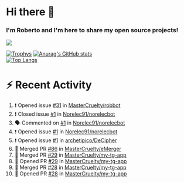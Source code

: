 # Hi there 👋
### I'm Roberto and I'm here to share my open source projects!

<img src="https://komarev.com/ghpvc/?username=mastercruelty&label=Profile views&color=0e75b6"><br>

[![Trophys](https://github-profile-trophy.vercel.app/?username=mastercruelty)](https://github.com/ryo-ma/github-profile-trophy)
[![Anurag's GitHub stats](https://github-readme-stats.vercel.app/api?username=mastercruelty&show_icons=true&theme=tokyonight)](https://github.com/anuraghazra/github-readme-stats)<br>
[![Top Langs](https://github-readme-stats.vercel.app/api/top-langs/?username=mastercruelty&exclude_repo=Alarm-project&layout=compact&theme=tokyonight)](https://github.com/anuraghazra/github-readme-stats)

# :zap: Recent Activity
<!--START_SECTION:activity-->
1. ❗️ Opened issue [#31](https://github.com/MasterCruelty/robbot/issues/31) in [MasterCruelty/robbot](https://github.com/MasterCruelty/robbot)
2. ❗️ Closed issue [#1](https://github.com/Norelec91/norelecbot/issues/1) in [Norelec91/norelecbot](https://github.com/Norelec91/norelecbot)
3. 🗣 Commented on [#1](https://github.com/Norelec91/norelecbot/issues/1) in [Norelec91/norelecbot](https://github.com/Norelec91/norelecbot)
4. ❗️ Opened issue [#1](https://github.com/Norelec91/norelecbot/issues/1) in [Norelec91/norelecbot](https://github.com/Norelec91/norelecbot)
5. ❗️ Opened issue [#1](https://github.com/archetipico/DeCipher/issues/1) in [archetipico/DeCipher](https://github.com/archetipico/DeCipher)
6. 🎉 Merged PR [#86](https://github.com/MasterCruelty/eMerger/pull/86) in [MasterCruelty/eMerger](https://github.com/MasterCruelty/eMerger)
7. 🎉 Merged PR [#29](https://github.com/MasterCruelty/my-tg-app/pull/29) in [MasterCruelty/my-tg-app](https://github.com/MasterCruelty/my-tg-app)
8. 💪 Opened PR [#29](https://github.com/MasterCruelty/my-tg-app/pull/29) in [MasterCruelty/my-tg-app](https://github.com/MasterCruelty/my-tg-app)
9. 🎉 Merged PR [#28](https://github.com/MasterCruelty/my-tg-app/pull/28) in [MasterCruelty/my-tg-app](https://github.com/MasterCruelty/my-tg-app)
10. 💪 Opened PR [#28](https://github.com/MasterCruelty/my-tg-app/pull/28) in [MasterCruelty/my-tg-app](https://github.com/MasterCruelty/my-tg-app)
<!--END_SECTION:activity-->
